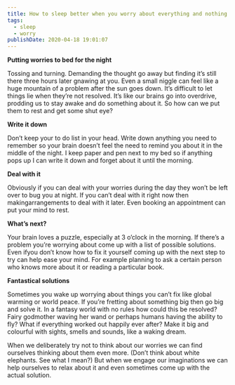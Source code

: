 ```yaml
---
title: How to sleep better when you worry about everything and nothing
tags:
  - sleep
  - worry
publishDate: 2020-04-18 19:01:07
---
```

**Putting worries to bed for the night**

Tossing and turning. Demanding the thought go away but finding it’s still there three hours later gnawing at you. Even a small niggle can feel like a huge mountain of a problem after the sun goes down. It’s difficult to let things lie when they’re not resolved. It’s like our brains go into overdrive, prodding us to stay awake and do something about it. So how can we put them to rest and get some shut eye?

**Write it down**

Don’t keep your to do list in your head. Write down anything you need to remember so your brain doesn’t feel the need to remind you about it in the middle of the night. I keep paper and pen next to my bed so if anything pops up I can write it down and forget about it until the morning.

**Deal with it**

Obviously if you can deal with your worries during the day they won’t be left over to bug you at night. If you can’t deal with it right now then makingarrangements to deal with it later. Even booking an appointment can put your mind to rest.

**What’s next?**

Your brain loves a puzzle, especially at 3 o’clock in the morning. If there’s a problem you’re worrying about come up with a list of possible solutions. Even ifyou don’t know how to fix it yourself coming up with the next step to try can help ease your mind. For example planning to ask a certain person who knows more about it or reading a particular book.

**Fantastical solutions**

Sometimes you wake up worrying about things you can’t fix like global warming or world peace. If you’re fretting about something big then go big and solve it. In a fantasy world with no rules how could this be resolved? Fairy godmother waving her wand or perhaps humans having the ability to fly? What if everything worked out happily ever after? Make it big and colourful with sights, smells and sounds, like a waking dream.

When we deliberately try not to think about our worries we can find ourselves thinking about them even more. (Don’t think about white elephants. See what I mean?) But when we engage our imaginations we can help ourselves to relax about it and even sometimes come up with the actual solution.